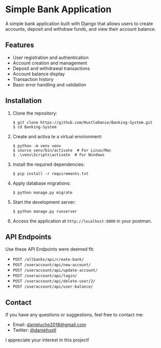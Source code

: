 # Simple Bank Application

A simple bank application built with Django that allows users to create accounts, deposit and withdraw funds, and view their account balance.

## Features

- User registration and authentication
- Account creation and management
- Deposit and withdrawal transactions
- Account balance display
- Transaction history
- Basic error handling and validation

## Installation

1. Clone the repository:

   ```shell
   $ git clone https://github.com/HustleDanie/Banking-System.git
   $ cd Banking-System
   ```

2. Create and activa te a virtual environment:

   ```shell
   $ python -m venv venv
   $ source venv/bin/activate  # For Linux/Mac
   $ .\venv\Scripts\activate  # For Windows
   ```

3. Install the required dependencies:

   ```shell
   $ pip install -r requirements.txt
   ```

4. Apply database migrations:

   ```shell
   $ python manage.py migrate
   ```

5. Start the development server:

   ```shell
   $ python manage.py runserver
   ```

6. Access the application at `http://localhost:8000` in your postman.

## API Endpoints
Use these API Endpoints were deemed fit:
- `POST /allbanks/api/create-bank/` 
- `POST /useraccount/api/new-account/` 
- `POST /useraccount/api/update-account/` 
- `POST /useraccount/api/login/` 
- `POST /useraccount/api/delete-user/2/` 
- `POST /useraccount/api/user-balance/`



## Contact

If you have any questions or suggestions, feel free to contact me:

- Email: danieluche2018@gmail.com
- Twitter: [@daniehustl](https://twitter.com/daniehustl)

I appreciate your interest in this project!